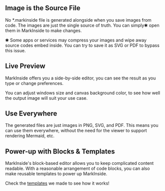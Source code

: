 ## Image is the Source File

No \*.markinside file is generated alongside when you save images from code. The images are just the single source of truth. You can simply✱ open them in MarkInside to make changes.

<p class="note">✱ Some apps or services may compress your images and wipe away source codes embed inside. You can try to save it as SVG or PDF to bypass this issue.</p>

## Live Preview

MarkInside offers you a side-by-side editor, you can see the result as you type or change preferences.

You can adjust windows size and canvas background color, to see how well the output image will suit your use case.

## Use Everywhere

The generated files are just images in PNG, SVG, and PDF. This means you can use them everywhere, without the need for the viewer to support rendering Mermaid, etc. 

## Power-up with Blocks & Templates

MarkInside's block-based editor allows you to keep complicated content readable. With a reasonable arrangement of code blocks, you can also make reusable templates to power up MarkInside. 

Check the [templates](/templates) we made to see how it works!
